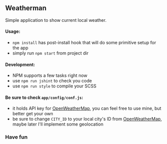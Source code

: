 ## Weatherman

Simple application to show current local weather.

#### Usage:
- `npm install` has post-install hook that will do some primitive setup for the app
- simply run `npm start` from project dir

#### Development:
- NPM supports a few tasks right now
- use `npm run jshint` to check you code
- use `npm run style` to compile your SCSS

#### Be sure to check `app/config/conf.js`:
- it holds API key for [OpenWeatherMap](http://openweathermap.org), you can feel free to use mine, but better get your own
- be sure to change `CITY_ID` to your local city's ID from [OpenWeatherMap](http://openweathermap.org), maybe later I'll implement some geolocation

### Have fun
